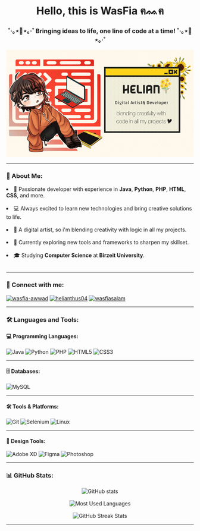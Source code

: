 <h1 align="center">Hello, this is WasFia ฅᨐฅ </h1>
<h3 align="center">˚‧｡⋆🌻⋆｡‧˚ Bringing ideas to life, one line of code at a time! ˚‧｡⋆🌻⋆｡‧˚</h3>

<p align="center">
  <img src="https://raw.githubusercontent.com/WasFia3/readmePic/main/ezgif-4FINALa4412566aa89.gif" alt="Your Image" width="800"/>
</p>


<hr>

<h3 align="left">🚀 About Me:</h3>
<p align="left"> 
<li>🌟 Passionate developer with experience in <strong>Java</strong>, <strong>Python</strong>, <strong>PHP</strong>, <strong>HTML</strong>, <strong>CSS</strong>, and more. </li><br>
<li>💻 Always excited to learn new technologies and bring creative solutions to life.</li> <br>
<li>🎨 A digital artist, so i'm blending creativity with logic in all my projects.</li> <br>
<li>🌱 Currently exploring new tools and frameworks to sharpen my skillset.</li> <br>
<li>🎓 Studying <strong>Computer Science</strong> at <strong>Birzeit University</strong>.</li> <br>
</p>
<hr>

<h3 align="left">🔗 Connect with me:</h3>
<p align="left">
<a href="https://linkedin.com/in/wasfia-awwad" target="blank"><img align="center" src="https://img.icons8.com/color/48/000000/linkedin.png" alt="wasfia-awwad" height="30" width="40" /></a>
<a href="https://instagram.com/helianthus04" target="blank"><img align="center" src="https://img.icons8.com/fluency/48/000000/instagram-new.png" alt="helianthus04" height="30" width="40" /></a>
<a href="https://www.hackerrank.com/wasfiasalam" target="blank"><img align="center" src="https://img.icons8.com/external-tal-revivo-color-tal-revivo/48/000000/external-hackerrank-is-a-technology-company-that-focuses-on-competitive-programming-logo-color-tal-revivo.png" alt="wasfiasalam" height="30" width="40" /></a>
</p>
<hr>

<h3 align="left">🛠️ Languages and Tools:</h3>


<h4>💻 Programming Languages:</h4>
<p align="left"> 
  <img src="https://img.icons8.com/color/48/000000/java-coffee-cup-logo.png" alt="Java" width="40" height="40"/> 
  <img src="https://img.icons8.com/fluency/48/000000/python.png" alt="Python" width="40" height="40"/> 
  <img src="https://img.icons8.com/color/48/000000/php.png" alt="PHP" width="40" height="40"/> 
  <img src="https://img.icons8.com/color/48/000000/html-5--v1.png" alt="HTML5" width="40" height="40"/> 
  <img src="https://img.icons8.com/color/48/000000/css3.png" alt="CSS3" width="40" height="40"/>
</p>
<hr>

<h4>🗄️ Databases:</h4>
<p align="left"> 
  <img src="https://img.icons8.com/color/48/000000/mysql-logo.png" alt="MySQL" width="40" height="40"/>
</p>
<hr>

<h4>🛠️ Tools & Platforms:</h4>
<p align="left"> 
  <img src="https://img.icons8.com/color/48/000000/git.png" alt="Git" width="40" height="40"/> 
  <img src="https://img.icons8.com/fluency/48/000000/selenium-test-automation.png" alt="Selenium" width="40" height="40"/> 
  <img src="https://img.icons8.com/color/48/000000/linux.png" alt="Linux" width="40" height="40"/>
</p>
<hr>

<h4>🎨 Design Tools:</h4>
<p align="left"> 
  <img src="https://img.icons8.com/color/48/000000/adobe-xd--v1.png" alt="Adobe XD" width="40" height="40"/> 
  <img src="https://img.icons8.com/color/48/000000/figma--v1.png" alt="Figma" width="40" height="40"/> 
  <img src="https://img.icons8.com/color/48/000000/adobe-photoshop--v1.png" alt="Photoshop" width="40" height="40"/>
</p>
<hr>
<h3 align="left">📊 GitHub Stats:</h3>

<!-- GitHub Stats Card -->
<p align="center">
  <img align="center" src="https://github-readme-stats.vercel.app/api?username=wasfia3&show_icons=true&theme=radical" alt="GitHub stats" />
</p>

<!-- Most-Used Languages -->
<p align="center">
  <img align="center" src="https://github-readme-stats.vercel.app/api/top-langs?username=wasfia3&show_icons=true&theme=radical&locale=en&layout=compact&langs_count=5" alt="Most Used Languages" />
</p>

<!-- Streak Stats -->
<p align="center">
  <img align="center" src="https://github-readme-streak-stats.herokuapp.com/?user=wasfia3&theme=radical" alt="GitHub Streak Stats" />
</p>
<hr>


